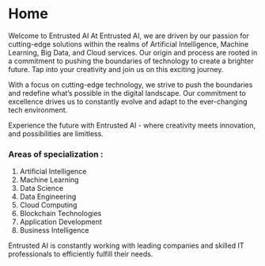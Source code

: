 # Home

<!-- WARNING: THIS FILE WAS AUTOGENERATED! DO NOT EDIT! -->

Welcome to Entrusted AI
At Entrusted AI, we are driven by our passion for cutting-edge solutions within the realms of Artificial Intelligence, Machine Learning, Big Data, and Cloud services. Our origin and process are rooted in a commitment to pushing the boundaries of technology to create a brighter future. Tap into your creativity and join us on this exciting journey.

With a focus on cutting-edge technology, we strive to push the boundaries and redefine what’s possible in the digital landscape. Our commitment to excellence drives us to constantly evolve and adapt to the ever-changing tech environment.

Experience the future with Entrusted AI - where creativity meets innovation, and possibilities are limitless.

### Areas of specialization :

1.  Artificial Intelligence
2.  Machine Learning
3.  Data Science
4.  Data Engineering
5.  Cloud Computing
6.  Blockchain Technologies
7.  Application Development
8.  Business Intelligence
   
Entrusted AI is constantly working with leading companies and skilled IT professionals to efficiently fulfill their needs.
